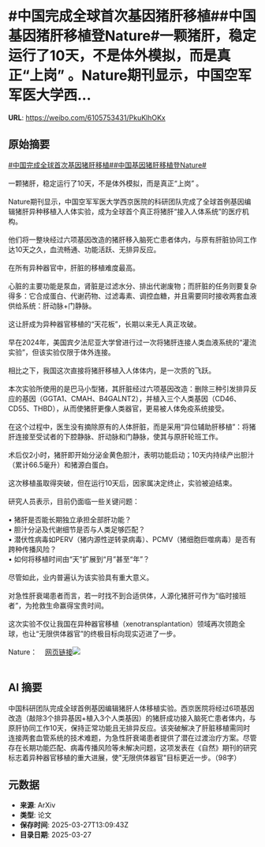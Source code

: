 # #中国完成全球首次基因猪肝移植##中国基因猪肝移植登Nature#一颗猪肝，稳定运行了10天，不是体外模拟，而是真正“上岗” 。Nature期刊显示，中国空军军医大学西...

**URL**: https://weibo.com/6105753431/PkuKlhOKx

## 原始摘要

<a href="https://m.weibo.cn/search?containerid=231522type%3D1%26t%3D10%26q%3D%23%E4%B8%AD%E5%9B%BD%E5%AE%8C%E6%88%90%E5%85%A8%E7%90%83%E9%A6%96%E6%AC%A1%E5%9F%BA%E5%9B%A0%E7%8C%AA%E8%82%9D%E7%A7%BB%E6%A4%8D%23&amp;extparam=%23%E4%B8%AD%E5%9B%BD%E5%AE%8C%E6%88%90%E5%85%A8%E7%90%83%E9%A6%96%E6%AC%A1%E5%9F%BA%E5%9B%A0%E7%8C%AA%E8%82%9D%E7%A7%BB%E6%A4%8D%23" data-hide=""><span class="surl-text">#中国完成全球首次基因猪肝移植#</span></a><a href="https://m.weibo.cn/search?containerid=231522type%3D1%26t%3D10%26q%3D%23%E4%B8%AD%E5%9B%BD%E5%9F%BA%E5%9B%A0%E7%8C%AA%E8%82%9D%E7%A7%BB%E6%A4%8D%E7%99%BBNature%23&amp;extparam=%23%E4%B8%AD%E5%9B%BD%E5%9F%BA%E5%9B%A0%E7%8C%AA%E8%82%9D%E7%A7%BB%E6%A4%8D%E7%99%BBNature%23" data-hide=""><span class="surl-text">#中国基因猪肝移植登Nature#</span></a><br><br>一颗猪肝，稳定运行了10天，不是体外模拟，而是真正“上岗” 。<br><br>Nature期刊显示，中国空军军医大学西京医院的科研团队完成了全球首例基因编辑猪肝异种移植入人体实验，成为全球首个真正将猪肝“接入人体系统”的医疗机构。<br><br>他们将一整块经过六项基因改造的猪肝移入脑死亡患者体内，与原有肝脏协同工作达10天之久，血流畅通、功能活跃、无排异反应。<br><br>在所有异种器官中，肝脏的移植难度最高。<br><br>心脏的主要功能是泵血，肾脏是过滤水分、排出代谢废物；而肝脏的任务则要复杂得多：它合成蛋白、代谢药物、过滤毒素、调控血糖，并且需要同时接收两套血液供给系统：肝动脉+门静脉。<br><br>这让肝成为异种器官移植的“天花板”，长期以来无人真正攻破。<br><br>早在2024年，美国宾夕法尼亚大学曾进行过一次将猪肝连接人类血液系统的“灌流实验”，但该实验仅限于体外连接。<br><br>相比之下，我国这次直接将猪肝移植入人体体内，是一次质的飞跃。<br><br>本次实验所使用的是巴马小型猪，其肝脏经过六项基因改造：删除三种引发排异反应的基因（GGTA1、CMAH、B4GALNT2），并植入三个人类基因（CD46、CD55、THBD），从而使猪肝更像人类器官，更易被人体免疫系统接受。<br><br>在这个过程中，医生没有摘除原有的人体肝脏，而是采用“异位辅助肝移植”：将猪肝连接至受试者的下腔静脉、肝动脉和门静脉，使其与原肝轮班工作。<br><br>术后仅2小时，猪肝即开始分泌金黄色胆汁，表明功能启动；10天内持续产出胆汁（累计66.5毫升）和猪源白蛋白。<br><br>这次移植虽取得突破，但在运行10天后，因家属决定终止，实验被迫结束。<br><br>研究人员表示，目前仍面临一些关键问题：<br><br>• 猪肝是否能长期独立承担全部肝功能？<br>• 胆汁分泌及代谢细节是否与人类足够匹配？<br>• 潜伏性病毒如PERV（猪内源性逆转录病毒）、PCMV（猪细胞巨噬病毒）是否有跨种传播风险？<br>• 如何将移植时间由“天”扩展到“月”甚至“年”？<br><br>尽管如此，业内普遍认为该实验具有重大意义。<br><br>对急性肝衰竭患者而言，若一时找不到合适供体，人源化猪肝可作为“临时接班者”，为抢救生命赢得宝贵时间。<br><br>这次实验不仅让我国在异种器官移植（xenotransplantation）领域再次领跑全球，也让“无限供体器官”的终极目标向现实迈进了一步。<br><br>Nature：<a href="https://weibo.cn/sinaurl?u=https%3A%2F%2Fwww.nature.com%2Farticles%2Fs41586-025-08799-1" data-hide=""><span class="url-icon"><img style="width: 1rem;height: 1rem" src="https://h5.sinaimg.cn/upload/2015/09/25/3/timeline_card_small_web_default.png" referrerpolicy="no-referrer"></span><span class="surl-text">网页链接</span></a><img style="" src="https://tvax3.sinaimg.cn/large/006Fd7o3gy1hzvm30e4txj30w80i54fu.jpg" referrerpolicy="no-referrer"><br><br>

## AI 摘要

中国科研团队完成全球首例基因编辑猪肝人体移植实验。西京医院将经过6项基因改造（敲除3个排异基因+植入3个人类基因）的猪肝成功接入脑死亡患者体内，与原肝协同工作10天，保持正常功能且无排异反应。该突破解决了肝脏移植需同时连接两套血管系统的技术难题，为急性肝衰竭患者提供了潜在过渡治疗方案。尽管存在长期功能匹配、病毒传播风险等未解决问题，这项发表在《自然》期刊的研究标志着异种器官移植的重大进展，使"无限供体器官"目标更近一步。（98字）

## 元数据

- **来源**: ArXiv
- **类型**: 论文
- **保存时间**: 2025-03-27T13:09:43Z
- **目录日期**: 2025-03-27

